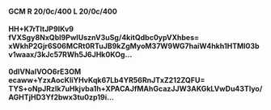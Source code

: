 #### GCM R 20/0c/400 L 20/0c/400
**HH+K7rTItJP9IKv9**<br/>**fVXSgy8NxQbl9PwlUsznV3uSg/4kitQdbc0ypVXhbes=**<br/>**xWkhP2Gjr6S06MCRt0RTuJB9kZgMyoM37W9WG7haiW4hkh1HTMl03bv1waax/3kJc57RWh5J6JHk0KOg...**<br/><br/>
**0dIVNaIVOO6rE3OM**<br/>**ecaww+YzxAocKliYHvKqk67Lb4YR56RnJTxZ212ZQFU=**<br/>**TYS+oNpJRzIk7uHkjvba1h+XPACAJfMAhGcazJJW3AKGkLVwDu43Tlyo/AGHTjHD3Yf2bwx3tu0zp19i...**